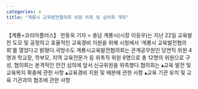 ```yaml
---
categories: e
title: "계룡시 교육발전협의회 위원 위촉 및 심의회 개최"
---
```

【계룡=코리아플러스】 한동욱 기자 = 충남 계룡시(시장 이응우)는 지난 22일 교육발전 도모 및 공정하고 효율적인 교육경비 지원을 위해 시청에서 ‘계룡시 교육발전협의회’를 열었다고 밝혔다.국방수도 계룡시교육발전협의회는 관계공무원인 당연직 위원 4명과 학교장, 학부모, 지역 교육전문가 등 위촉직 위원 8명으로 총 12명의 위원으로 구성, 협의회는 본격적인 안건 심의에 앞서 신규위원을 위촉했다.협의회는 ▴교육 발전 및 교육복지 확충에 관한 사항 ▴교육경비 지원 및 배분에 관한 사항 ▴교육 기관 유치 및 교육 기관과의 협조에 관한 사항